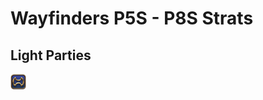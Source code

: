 # Wayfinders P5S - P8S Strats

## Light Parties
<img src="icons/01_TANK/Job/Warrior.png" alt="drawing" width="25"/>
